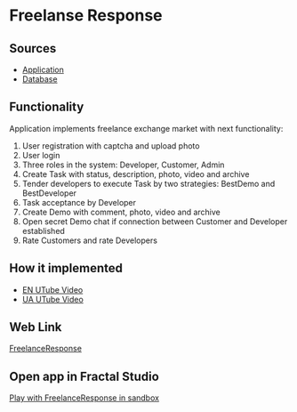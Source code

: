 # Freelanse Response

## Sources

- [Application](https://github.com/fraplat/FractalPlatform/tree/main/FractalPlatform.Examples/Applications/FreelanceResponse/FreelanceResponseApplication.cs)
- [Database](https://github.com/fraplat/FractalPlatform/tree/main/FractalPlatform.Examples/Databases/FreelanceResponse)

## Functionality

Application implements freelance exchange market with next functionality:

1. User registration with captcha and upload photo
2. User login
3. Three roles in the system: Developer, Customer, Admin
4. Create Task with status, description, photo, video and archive
5. Tender developers to execute Task by two strategies: BestDemo and BestDeveloper
6. Task acceptance by Developer
6. Create Demo with comment, photo, video and archive
7. Open secret Demo chat if connection between Customer and Developer established
8. Rate Customers and rate Developers

## How it implemented

- [EN UTube Video](https://fraplat.tech/jupiter/UTube?tag=112)
- [UA UTube Video](https://fraplat.tech/jupiter/UTube?tag=212)

## Web Link

[FreelanceResponse](https://fraplat.tech/jupiter/FreelanceResponse)

## Open app in Fractal Studio

[Play with FreelanceResponse in sandbox](https://fraplat.tech/mars/FractalStudio/?tag=FreelanceResponse+template)


